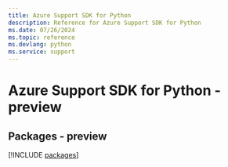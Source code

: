 ```yaml
---
title: Azure Support SDK for Python
description: Reference for Azure Support SDK for Python
ms.date: 07/26/2024
ms.topic: reference
ms.devlang: python
ms.service: support
---
```

# Azure Support SDK for Python - preview
## Packages - preview
[!INCLUDE [packages](support-index.md)]